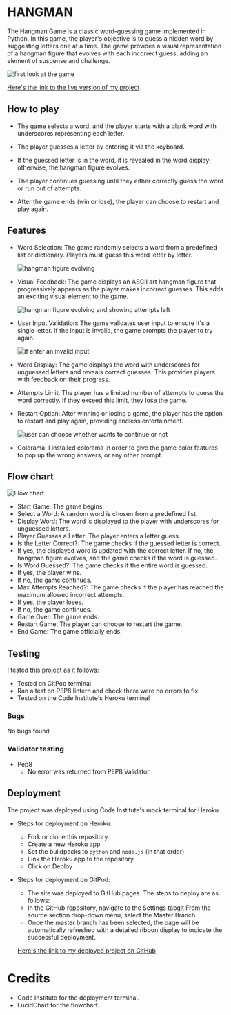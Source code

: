 # HANGMAN 

 The Hangman Game is a classic word-guessing game implemented in Python. In this game, the player's objective is to guess a hidden word by suggesting letters one at a time. The game provides a visual representation of a hangman figure that evolves with each incorrect guess, adding an element of suspense and challenge.

 ![first look at the game](./images/hm1.jpg)

 [Here's the link to the live version of my project](https://git.heroku.com/hang-man-erika.git)

 ## How to play
 - The game selects a word, and the player starts with a blank word with underscores representing each letter.

- The player guesses a letter by entering it via the keyboard.

- If the guessed letter is in the word, it is revealed in the word display; otherwise, the hangman figure evolves.

- The player continues guessing until they either correctly guess the word or run out of attempts.

- After the game ends (win or lose), the player can choose to restart and play again.


## Features
- Word Selection: The game randomly selects a word from a predefined list or dictionary. Players must guess this word letter by letter.

  ![hangman figure evolving](./images/h2.jpg)


- Visual Feedback: The game displays an ASCII art hangman figure that progressively appears as the player makes incorrect guesses. This adds an exciting visual element to the game.

  ![hangman figure evolving and showing attempts left](./images/h3.jpg)


- User Input Validation: The game validates user input to ensure it's a single letter. If the input is invalid, the game prompts the player to try again.


  ![if enter an invalid input](./images/h4.jpg)
- Word Display: The game displays the word with underscores for unguessed letters and reveals correct guesses. This provides players with feedback on their progress.

- Attempts Limit: The player has a limited number of attempts to guess the word correctly. If they exceed this limit, they lose the game.

- Restart Option: After winning or losing a game, the player has the option to restart and play again, providing endless entertainment.

  ![user can choose whether wants to continue or not](./images/h5.jpg)

- Colorama: I installed colorama in order to give the game color features to pop up the wrong answers, or any other prompt. 

## Flow chart

![Flow chart](./images/FlowChart.jpg)

- Start Game: The game begins.
- Select a Word: A random word is chosen from a predefined list.
- Display Word: The word is displayed to the player with underscores for unguessed letters.
- Player Guesses a Letter: The player enters a letter guess.
- Is the Letter Correct?: The game checks if the guessed letter is correct.
- If yes, the displayed word is updated with the correct letter.
If no, the hangman figure evolves, and the game checks if the word is guessed.
- Is Word Guessed?: The game checks if the entire word is guessed.
- If yes, the player wins.
- If no, the game continues.
- Max Attempts Reached?: The game checks if the player has reached the maximum allowed incorrect attempts.
- If yes, the player loses.
- If no, the game continues.
- Game Over: The game ends.
- Restart Game: The player can choose to restart the game.
- End Game: The game officially ends.


## Testing


I tested this project as it follows: 
- Tested on GitPod terminal 
- Ran a test on PEP8 lintern and check there were no errors to fix
- Tested on the Code Institute's Heroku terminal

### Bugs
No bugs found 

### Validator testing
- Pep8
   - No error was returned from PEP8 Validator

## Deployment
The project was deployed using Code Institute's mock terminal for Heroku

- Steps for deployment on Heroku:
  - Fork or clone this repository
  - Create a new Heroku app 
  - Set the buildpacks to `python` and `node.js` (in that order)
  - Link the Heroku app to the repository
  - Click on Deploy

- Steps for deployment on GitPod:
    - The site was deployed to GitHub pages. The steps to deploy are as follows:
    - In the GitHub repository, navigate to the Settings tabgit From the source section drop-down menu, select the Master Branch
    - Once the master branch has been selected, the page will be automatically refreshed with a detailed ribbon display to indicate the successful deployment. 
    
    [Here's the link to my deployed project on GitHub]( https://ekrasutzky.github.io/hang-man-P3/)
# Credits
- Code Institute for the deployment terminal.
- LucidChart for the flowchart. 
